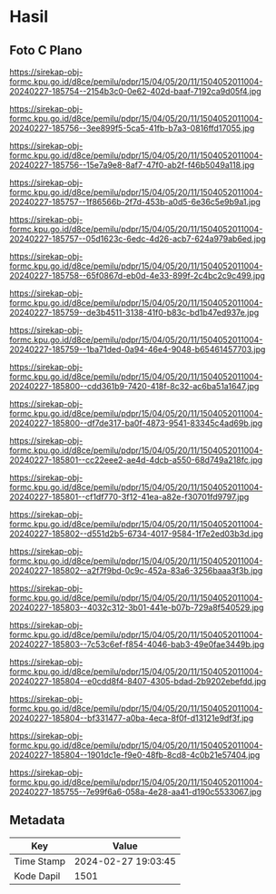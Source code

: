 # Hasil

## Foto C Plano

https://sirekap-obj-formc.kpu.go.id/d8ce/pemilu/pdpr/15/04/05/20/11/1504052011004-20240227-185754--2154b3c0-0e62-402d-baaf-7192ca9d05f4.jpg

https://sirekap-obj-formc.kpu.go.id/d8ce/pemilu/pdpr/15/04/05/20/11/1504052011004-20240227-185756--3ee899f5-5ca5-41fb-b7a3-0816ffd17055.jpg

https://sirekap-obj-formc.kpu.go.id/d8ce/pemilu/pdpr/15/04/05/20/11/1504052011004-20240227-185756--15e7a9e8-8af7-47f0-ab2f-f46b5049a118.jpg

https://sirekap-obj-formc.kpu.go.id/d8ce/pemilu/pdpr/15/04/05/20/11/1504052011004-20240227-185757--1f86566b-2f7d-453b-a0d5-6e36c5e9b9a1.jpg

https://sirekap-obj-formc.kpu.go.id/d8ce/pemilu/pdpr/15/04/05/20/11/1504052011004-20240227-185757--05d1623c-6edc-4d26-acb7-624a979ab6ed.jpg

https://sirekap-obj-formc.kpu.go.id/d8ce/pemilu/pdpr/15/04/05/20/11/1504052011004-20240227-185758--65f0867d-eb0d-4e33-899f-2c4bc2c9c499.jpg

https://sirekap-obj-formc.kpu.go.id/d8ce/pemilu/pdpr/15/04/05/20/11/1504052011004-20240227-185759--de3b4511-3138-41f0-b83c-bd1b47ed937e.jpg

https://sirekap-obj-formc.kpu.go.id/d8ce/pemilu/pdpr/15/04/05/20/11/1504052011004-20240227-185759--1ba71ded-0a94-46e4-9048-b65461457703.jpg

https://sirekap-obj-formc.kpu.go.id/d8ce/pemilu/pdpr/15/04/05/20/11/1504052011004-20240227-185800--cdd361b9-7420-418f-8c32-ac6ba51a1647.jpg

https://sirekap-obj-formc.kpu.go.id/d8ce/pemilu/pdpr/15/04/05/20/11/1504052011004-20240227-185800--df7de317-ba0f-4873-9541-83345c4ad69b.jpg

https://sirekap-obj-formc.kpu.go.id/d8ce/pemilu/pdpr/15/04/05/20/11/1504052011004-20240227-185801--cc22eee2-ae4d-4dcb-a550-68d749a218fc.jpg

https://sirekap-obj-formc.kpu.go.id/d8ce/pemilu/pdpr/15/04/05/20/11/1504052011004-20240227-185801--cf1df770-3f12-41ea-a82e-f30701fd9797.jpg

https://sirekap-obj-formc.kpu.go.id/d8ce/pemilu/pdpr/15/04/05/20/11/1504052011004-20240227-185802--d551d2b5-6734-4017-9584-1f7e2ed03b3d.jpg

https://sirekap-obj-formc.kpu.go.id/d8ce/pemilu/pdpr/15/04/05/20/11/1504052011004-20240227-185802--a2f7f9bd-0c9c-452a-83a6-3256baaa3f3b.jpg

https://sirekap-obj-formc.kpu.go.id/d8ce/pemilu/pdpr/15/04/05/20/11/1504052011004-20240227-185803--4032c312-3b01-441e-b07b-729a8f540529.jpg

https://sirekap-obj-formc.kpu.go.id/d8ce/pemilu/pdpr/15/04/05/20/11/1504052011004-20240227-185803--7c53c6ef-f854-4046-bab3-49e0fae3449b.jpg

https://sirekap-obj-formc.kpu.go.id/d8ce/pemilu/pdpr/15/04/05/20/11/1504052011004-20240227-185804--e0cdd8f4-8407-4305-bdad-2b9202ebefdd.jpg

https://sirekap-obj-formc.kpu.go.id/d8ce/pemilu/pdpr/15/04/05/20/11/1504052011004-20240227-185804--bf331477-a0ba-4eca-8f0f-d13121e9df3f.jpg

https://sirekap-obj-formc.kpu.go.id/d8ce/pemilu/pdpr/15/04/05/20/11/1504052011004-20240227-185804--1901dc1e-f9e0-48fb-8cd8-4c0b21e57404.jpg

https://sirekap-obj-formc.kpu.go.id/d8ce/pemilu/pdpr/15/04/05/20/11/1504052011004-20240227-185755--7e99f6a6-058a-4e28-aa41-d190c5533067.jpg


## Metadata

| Key        | Value               |
| ---------- | ------------------- |
| Time Stamp | 2024-02-27 19:03:45 |
| Kode Dapil | 1501                |




